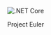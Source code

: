 ![.NET Core](https://github.com/andrueastman/ProjectEulerDotNet/workflows/.NET%20Core/badge.svg?branch=master)

Project Euler
